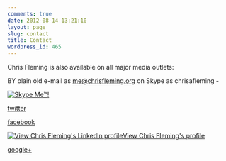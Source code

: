 ```yaml
---
comments: true
date: 2012-08-14 13:21:10
layout: page
slug: contact
title: Contact
wordpress_id: 465
---
```


Chris Fleming is also available on all major media outlets:

BY plain old e-mail as me@chrisfleming.org
on Skype as chrisafleming - 

[![Skype Me™!](http://download.skype.com/share/skypebuttons/buttons/call_green_white_153x63.png)](skype:chrisafleming?call)

[twitter](https://twitter.com/chrisfl)

[facebook](https://www.facebook.com/hello.chris)

[![View Chris Fleming's LinkedIn profile](http://www.linkedin.com/img/webpromo/btn_in_20x15.png)View Chris Fleming's profile](http://uk.linkedin.com/in/chrisfleming)

[google+](https://plus.google.com/u/0/110004735281849401661/posts)





